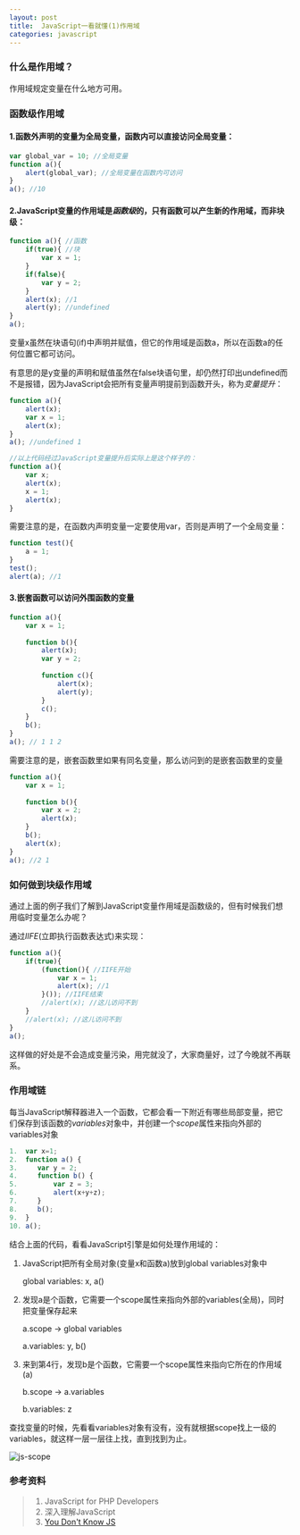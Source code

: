 ```yaml
---
layout: post
title:  JavaScript一看就懂(1)作用域
categories: javascript
---
```


### 什么是作用域？

作用域规定变量在什么地方可用。

### 函数级作用域

#### 1.函数外声明的变量为全局变量，函数内可以直接访问全局变量：

```javascript
var global_var = 10; //全局变量
function a(){
    alert(global_var); //全局变量在函数内可访问
}
a(); //10
```

#### 2.JavaScript变量的作用域是*函数级*的，只有函数可以产生新的作用域，而非块级：

```javascript
function a(){ //函数
    if(true){ //块
        var x = 1;
    }
    if(false){
        var y = 2;
    }
    alert(x); //1
    alert(y); //undefined
}
a();
```
变量x虽然在块语句(if)中声明并赋值，但它的作用域是函数a，所以在函数a的任何位置它都可访问。

有意思的是y变量的声明和赋值虽然在false块语句里，却仍然打印出undefined而不是报错，因为JavaScript会把所有变量声明提前到函数开头，称为*变量提升*：

```javascript
function a(){
    alert(x);
    var x = 1;
    alert(x);
}
a(); //undefined 1

//以上代码经过JavaScript变量提升后实际上是这个样子的：
function a(){
    var x;
    alert(x);
    x = 1;
    alert(x);
}
```

需要注意的是，在函数内声明变量一定要使用var，否则是声明了一个全局变量：

```javascript
function test(){
    a = 1;
}
test();
alert(a); //1
```

#### 3.嵌套函数可以访问外围函数的变量

```javascript
function a(){
    var x = 1;
    
    function b(){
        alert(x);
        var y = 2;
        
        function c(){
            alert(x);
            alert(y);
        }
        c();
    }
    b();
}
a(); // 1 1 2
```

需要注意的是，嵌套函数里如果有同名变量，那么访问到的是嵌套函数里的变量
```javascript
function a(){
    var x = 1;
    
    function b(){
        var x = 2;
        alert(x);
    }
    b();
    alert(x);
}
a(); //2 1
```

### 如何做到块级作用域

通过上面的例子我们了解到JavaScript变量作用域是函数级的，但有时候我们想用临时变量怎么办呢？

通过*IIFE*(立即执行函数表达式)来实现：

```javascript
function a(){
    if(true){
        (function(){ //IIFE开始
            var x = 1;
            alert(x); //1
        }()); //IIFE结束
        //alert(x); //这儿访问不到
    }
    //alert(x); //这儿访问不到
}
a();
```
这样做的好处是不会造成变量污染，用完就没了，大家商量好，过了今晚就不再联系。

### 作用域链

每当JavaScript解释器进入一个函数，它都会看一下附近有哪些局部变量，把它们保存到该函数的*variables*对象中，并创建一个*scope*属性来指向外部的variables对象
```javascript
1.  var x=1;
2.  function a() {
3.     var y = 2;
4.     function b() {
5.         var z = 3;
6.         alert(x+y+z);
7.     }
8.     b();
9.  }
10. a();
```

结合上面的代码，看看JavaScript引擎是如何处理作用域的：

1.  JavaScript把所有全局对象(变量x和函数a)放到global variables对象中

	global variables: x, a()

2.  发现a是个函数，它需要一个scope属性来指向外部的variables(全局)，同时把变量保存起来

	a.scope -> global variables
	
	a.variables: y, b()

3.  来到第4行，发现b是个函数，它需要一个scope属性来指向它所在的作用域(a)

	b.scope -> a.variables
    
	b.variables: z

查找变量的时候，先看看variables对象有没有，没有就根据scope找上一级的variables，就这样一层一层往上找，直到找到为止。

![js-scope](https://pigfly88.github.io/images/js-scope.png?v=2)

### 参考资料
> 1.   JavaScript for PHP Developers
> 2.   深入理解JavaScript
> 3.   [You Don't Know JS](https://github.com/getify/You-Dont-Know-JS/tree/1ed-zh-CN/scope%20%26%20closures)


